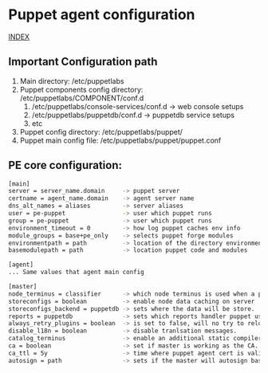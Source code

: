 # Puppet agent configuration

[INDEX](../../README.md)

## Important Configuration path
1. Main directory: /etc/puppetlabs
1. Puppet components config directory: /etc/puppetlabs/COMPONENT/conf.d
   1. /etc/puppetlabs/console-services/conf.d   -> web console setups
   1. /etc/puppetlabs/puppetdb/conf.d           -> puppetdb service setups
   1. etc 
1. Puppet config directory: /etc/puppetlabs/puppet/
1. Puppet main config file: /etc/puppetlabs/puppet/puppet.conf

## PE core configuration:
```bash
[main]
server = server_name.domain     -> puppet server   
certname = agent_name.domain    -> agent server name
dns_alt_names = aliases         -> server aliases
user = pe-puppet                -> user which puppet runs
group = pe-puppet               -> user which puppet runs
environment_timeout = 0         -> how log puppet caches env info
module_groups = base+pe_only    -> selects puppet forge modules
environmentpath = path          -> location of the directory environment
basemodulepath = path           -> location puppet code and modules

[agent]
... Same values that agent main config

[master]
node_terminus = classifier      -> which node terminus is used when a puppet run.
storeconfigs = boolean          -> enable node data caching on server
storeconfigs_backend = puppetdb -> sets where the data will be store.
reports = puppetdb              -> sets which reports handler puppet uses.
always_retry_plugins = boolean  -> is set to false, will no try to reload resources types o features that failed.
disable_l18n = boolean          -> disable tranlsation messages.
catalog_terminus                -> enable an additional static compiler
ca = boolean                    -> set if master is working as the CA.
ca_ttl = 5y                     -> time where puppet agent cert is valid
autosign = path                 -> sets if the master will autosign based on rules (*.domain.com)
```